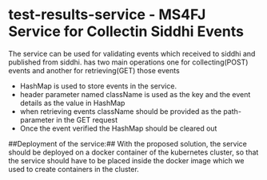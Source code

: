# test-results-service - MS4FJ Service for Collectin Siddhi Events

The service can be used for validating events which received to siddhi and published from siddhi.
has two main operations one for collecting(POST) events and another for retrieving(GET) those events

- HashMap is used to store events in the service.
- header parameter named  className is used as the key and the event details as the value in HashMap
- when retrieving events className should be provided as the path-parameter in the GET request
- Once the event verified the HashMap should be cleared out

##Deployment of the service:##
With the proposed solution, the service should be deployed on a docker container of the kubernetes cluster, so that the service should have to be placed inside the docker image which we used to create containers in the cluster.

